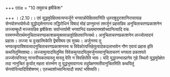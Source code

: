 +++
title = "10 तमुवाच हृषीकेशः"

+++
।।2.10।। एवं युद्धमुपेक्षितवत्यप्यर्जुने भगवान्नोपेक्षितवानिति
धृतराष्ट्रदुराशानिरासायाह सेनयोरुभयोर्मध्ये युद्धोद्यमेनागत्य
तद्धिरोधिनं विषादं मोहं प्राप्नुवन्तं तमर्जुनं प्रहसन्निव
अनुचिताचरणप्रकाशनेन लज्जाम्बुधौ मज्जयन्निव हृषीकेशः सर्वान्तर्यामी
भगवानिदं वक्ष्यमाणमशोच्यानित्यादि वचः
परमगम्भीरार्थमनुचिताचरणप्रकाशकमुक्तवान्नतूपेक्षितवानित्यर्थः।
अनुचिताचरणप्रकाशनेन लज्जोत्पादनं प्रहासः। लज्जा च दुःखात्मिकेति
द्वेषविषय एव मुख्यः। अर्जुनस्य तु भगवत्कृपाविषयत्वादनुचिताचरणप्रकाशनस्य
च विवेकोत्पत्तिहेतुत्वादेकदलाभावेन गौण एवायं प्रहास इति कथयितुमिवशब्दः।
लज्जामुत्पादयितुमिव विवेकमुत्पादयितुमर्जुनस्यानुचिताचरणं भगवता
प्रकाश्यते लज्जोत्पत्तिस्तु नान्तरीयकतयास्तु मास्तु वेति न विवक्षितेति
भावः। यदि युद्धारम्भात्प्रागेव गृहे स्थितो युद्धमुपेक्षेत तदा नानुचितं
कुर्यात् महता संरम्भेण तु युद्धभूमावागत्य तदुपेक्षणमतीवानुचितमिति
कथयितुं सेनयोरित्यादिविशेषणम्। एतच्चाशोच्यानित्यादौ स्पष्टं भविष्यति।  
